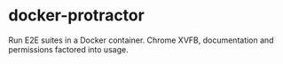 # docker-protractor
Run E2E suites in a Docker container. Chrome XVFB, documentation and permissions factored into usage. 
